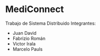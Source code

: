 # MediConnect
Trabajo de Sistema Distribuido
Integrantes: 
* Juan David 
* Fabrizio Román
* Victor Irala
* Marcelo Pauls
